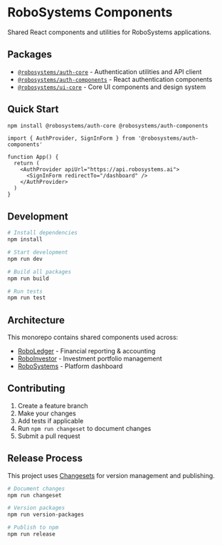 # RoboSystems Components

Shared React components and utilities for RoboSystems applications.

## Packages

- [`@robosystems/auth-core`](./packages/auth-core) - Authentication utilities and API client
- [`@robosystems/auth-components`](./packages/auth-components) - React authentication components
- [`@robosystems/ui-core`](./packages/ui-core) - Core UI components and design system

## Quick Start

```bash
npm install @robosystems/auth-core @robosystems/auth-components
```

```tsx
import { AuthProvider, SignInForm } from '@robosystems/auth-components'

function App() {
  return (
    <AuthProvider apiUrl="https://api.robosystems.ai">
      <SignInForm redirectTo="/dashboard" />
    </AuthProvider>
  )
}
```

## Development

```bash
# Install dependencies
npm install

# Start development
npm run dev

# Build all packages
npm run build

# Run tests
npm run test
```

## Architecture

This monorepo contains shared components used across:
- [RoboLedger](https://roboledger.ai) - Financial reporting & accounting
- [RoboInvestor](https://roboinvestor.ai) - Investment portfolio management  
- [RoboSystems](https://robosystems.ai) - Platform dashboard

## Contributing

1. Create a feature branch
2. Make your changes
3. Add tests if applicable
4. Run `npm run changeset` to document changes
5. Submit a pull request

## Release Process

This project uses [Changesets](https://github.com/changesets/changesets) for version management and publishing.

```bash
# Document changes
npm run changeset

# Version packages
npm run version-packages

# Publish to npm
npm run release
```